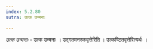 ```yaml
---
index: 5.2.80
sutra: उत्क उन्मनाः

---
```

_उत्क उन्मनाः_ - उत्क उन्मनाः । उद्गतमनस्कवृत्तेरिति । उत्कण्टितवृत्तेरित्यर्थः । 